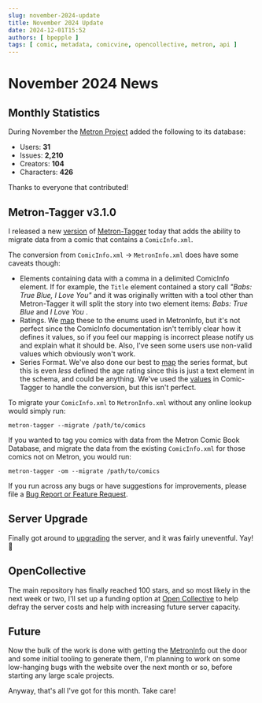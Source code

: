 ```yaml
---
slug: november-2024-update
title: November 2024 Update
date: 2024-12-01T15:52
authors: [ bpepple ]
tags: [ comic, metadata, comicvine, opencollective, metron, api ]
---
```


# November 2024 News

## Monthly Statistics

During November the [Metron Project](https://metron.cloud/) added the following to its database:

- Users: **31**
- Issues: **2,210**
- Creators: **104**
- Characters: **426**

Thanks to everyone that contributed!

## Metron-Tagger v3.1.0

I released a new [version](https://github.com/Metron-Project/metron-tagger/releases/tag/v3.1.0)
of [Metron-Tagger](https://github.com/Metron-Project/metron-tagger) today that adds the ability to migrate data from a
comic that contains a `ComicInfo.xml`.

The conversion from `ComicInfo.xml` -> `MetronInfo.xml` does have some caveats though:

- Elements containing data with a comma in a delimited ComicInfo element. If for example, the `Title` element contained
  a story call *"Babs: True Blue, I Love You"* and it was originally written with a tool other than Metron-Tagger it
  will split the story into two element items: *Babs: True Blue* and *I Love You* .
- Ratings.
  We [map](https://github.com/Metron-Project/darkseid/blob/2abac78a972a460482cf48be4580295179f45ffe/darkseid/metroninfo.py#L138)
  these to the enums used in MetronInfo, but it's not perfect since the ComicInfo documentation isn't terribly clear how
  it defines it values, so if you feel our mapping is incorrect please notify us and explain what it should be. Also,
  I've seen some users use non-valid values which obviously won't work.
- Series Format. We've also done our best
  to [map](https://github.com/Metron-Project/darkseid/blob/2abac78a972a460482cf48be4580295179f45ffe/darkseid/metroninfo.py#L148)
  the series format, but this is even *less* defined the age rating since this is just a text element in the schema, and
  could be anything. We've used
  the [values](https://github.com/comictagger/comictagger/blob/5df935915140d2dd443efd0ee5a5619726a95e48/comictaggerlib/taggerwindow.py#L1436)
  in Comic-Tagger to handle the conversion, but this isn't perfect.

To migrate your `ComicInfo.xml` to `MetronInfo.xml` without any online lookup would simply run:

```
metron-tagger --migrate /path/to/comics
```

If you wanted to tag you comics with data from the Metron Comic Book Database, and migrate the data from the existing
`ComicInfo.xml` for those comics not on Metron, you would run:

```
metron-tagger -om --migrate /path/to/comics
```

If you run across any bugs or have suggestions for improvements, please file
a [Bug Report or Feature Request](https://github.com/Metron-Project/metron-tagger/issues/new/choose).

## Server Upgrade

Finally got around to [upgrading](https://metron-project.github.io/blog/october-2024-update#server-os-upgrade) the
server, and it was fairly uneventful. Yay! 🎉

## OpenCollective

The main repository has finally reached 100 stars, and so most likely in the next week or two, I'll set up a funding
option at [Open Collective](https://opencollective.com/) to help defray the server costs and help with increasing future
server capacity.

## Future

Now the bulk of the work is done with getting the [MetronInfo](https://github.com/Metron-Project/metroninfo) out the
door and some initial tooling to generate them, I'm planning to work on some low-hanging bugs with the website over the next month
or so, before starting any large scale projects.

Anyway, that's all I've got for this month. Take care!